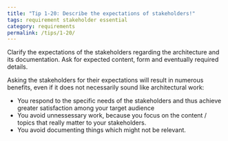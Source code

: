 ```yaml
---
title: "Tip 1-20: Describe the expectations of stakeholders!"
tags: requirement stakeholder essential
category: requirements
permalink: /tips/1-20/
---
```



Clarify the expectations of the stakeholders regarding the architecture and its
documentation. Ask for expected content, form and eventually required details.

Asking the stakeholders for their expectations will result in numerous benefits,
even if it does not necessarily sound like architectural work:

* You respond to the specific needs of the stakeholders and thus achieve greater satisfaction among your target audience
* You avoid unnessessary work, because you focus on the content / topics that really matter to your stakeholders.
* You avoid documenting things which might not be relevant.
